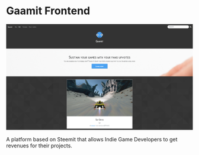 # Gaamit Frontend

![gaamit](screen.png)

A platform based on Steemit that allows Indie Game Developers to get revenues for their projects.
